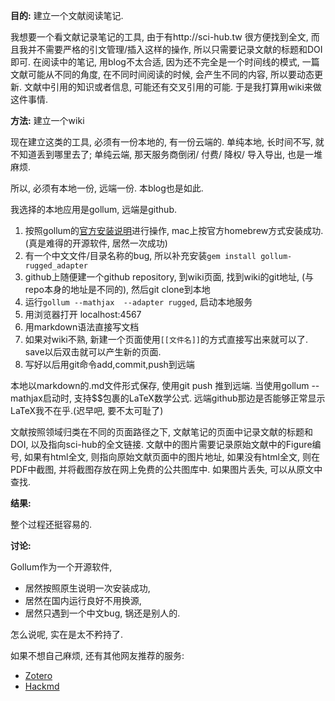 <!--
.. title: 用Gollum建立wiki
.. slug: gollum-wiki
.. date: 2019-1-15 2:00 UTC+08:00
.. tags:
.. category:
.. link:
.. description:
.. type: text
-->

__目的:__ 建立一个文献阅读笔记.

我想要一个看文献记录笔记的工具, 由于有http://sci-hub.tw  很方便找到全文, 而且我并不需要严格的引文管理/插入这样的操作, 所以只需要记录文献的标题和DOI即可. 在阅读中的笔记, 用blog不太合适, 因为还不完全是一个时间线的模式, 一篇文献可能从不同的角度, 在不同时间阅读的时候, 会产生不同的内容, 所以要动态更新. 文献中引用的知识或者信息, 可能还有交叉引用的可能. 于是我打算用wiki来做这件事情.

__方法:__ 建立一个wiki
<!-- TEASER_END -->

现在建立这类的工具, 必须有一份本地的, 有一份云端的. 单纯本地, 长时间不写, 就不知道丢到哪里去了; 单纯云端, 那天服务商倒闭/ 付费/ 降权/ 导入导出, 也是一堆麻烦.

所以, 必须有本地一份, 远端一份. 本blog也是如此.

我选择的本地应用是gollum, 远端是github.

1. 按照gollum的[官方安装说明](https://github.com/gollum/gollum/wiki/Installation)进行操作, mac上按官方homebrew方式安装成功. (真是难得的开源软件, 居然一次成功)
1. 有一个中文文件/目录名称的bug, 所以补充安装`gem install gollum-rugged_adapter`
1. github上随便建一个github repository, 到wiki页面, 找到wiki的git地址, (与repo本身的地址是不同的), 然后git clone到本地
1. 运行`gollum --mathjax  --adapter rugged`, 启动本地服务
1. 用浏览器打开 localhost:4567
1. 用markdown语法直接写文档
1. 如果对wiki不熟, 新建一个页面使用`[[文件名]]`的方式直接写出来就可以了. save以后双击就可以产生新的页面.
1. 写好以后用git命令add,commit,push到远端

本地以markdown的.md文件形式保存, 使用git push 推到远端.
当使用gollum --mathjax启动时, 支持$$包裹的LaTeX数学公式.
远端github那边是否能够正常显示LaTeX我不在乎.(迟早吧, 要不太可耻了)

文献按照领域归类在不同的页面路径之下, 文献笔记的页面中记录文献的标题和DOI, 以及指向sci-hub的全文链接. 文献中的图片需要记录原始文献中的Figure编号, 如果有html全文, 则指向原始文献页面中的图片地址, 如果没有html全文, 则在PDF中截图, 并将截图存放在网上免费的公共图库中. 如果图片丢失, 可以从原文中查找.

__结果:__

整个过程还挺容易的.

__讨论:__

Gollum作为一个开源软件,

* 居然按照原生说明一次安装成功,
* 居然在国内运行良好不用换源,
* 居然只遇到一个中文bug, 锅还是别人的.

怎么说呢, 实在是太不矜持了.

如果不想自己麻烦, 还有其他网友推荐的服务:

* [Zotero](https://www.zotero.org/)
* [Hackmd](https://hackmd.io)






<!-- EOF -->

